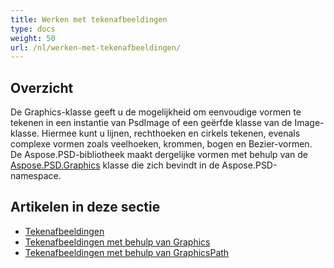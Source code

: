 ```yaml
---
title: Werken met tekenafbeeldingen
type: docs
weight: 50
url: /nl/werken-met-tekenafbeeldingen/
---
```



## **Overzicht**
De Graphics-klasse geeft u de mogelijkheid om eenvoudige vormen te tekenen in een instantie van PsdImage of een geërfde klasse van de Image-klasse. Hiermee kunt u lijnen, rechthoeken en cirkels tekenen, evenals complexe vormen zoals veelhoeken, krommen, bogen en Bezier-vormen. De Aspose.PSD-bibliotheek maakt dergelijke vormen met behulp van de [Aspose.PSD.Graphics](https://reference.aspose.com/psd/net/aspose.psd/graphics) klasse die zich bevindt in de Aspose.PSD-namespace.


## **Artikelen in deze sectie**
- [Tekenafbeeldingen](/nl/psd/net/tekenafbeeldingen/)
- [Tekenafbeeldingen met behulp van Graphics](/nl/psd/net/tekenafbeeldingen-met-behulp-van-graphics/)
- [Tekenafbeeldingen met behulp van GraphicsPath](/nl/psd/net/tekenafbeeldingen-met-behulp-van-graphicspath/)
